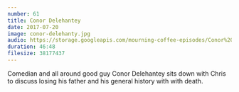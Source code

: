 ```yaml
---
number: 61
title: Conor Delehantey
date: 2017-07-20
image: conor-delehanty.jpg
audio: https://storage.googleapis.com/mourning-coffee-episodes/Conor%20Delehantey%20Release.mp3
duration: 46:48
filesize: 38177437
---
```


Comedian and all around good guy Conor Delehantey sits down with Chris to discuss losing his father and his general history with with death. 
